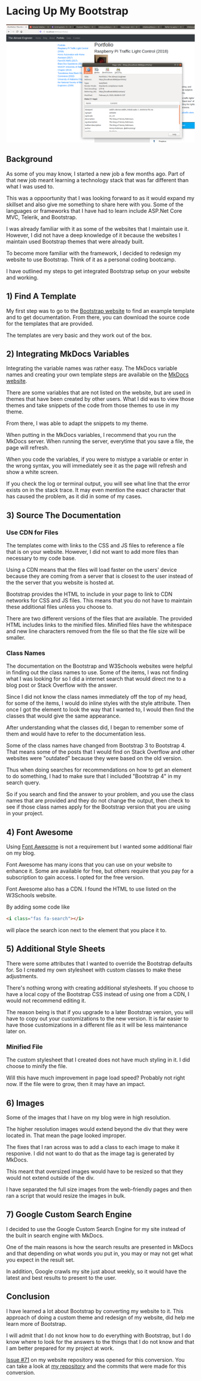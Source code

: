 # Lacing Up My Bootstrap

![Code snippet of bootstrap in custom theme](/images/2020.02.08-lacing-up-my-bootstrap.png)

## Background

As some of you may know, I started a new job a few months ago. Part of that new job
meant learning a technology stack that was far different than what I was used to. 

This was a oppoortunity that I was looking forward to as it would expand my skillset 
and also give me something to share here with you. 
Some of the languages or frameworks that I have had to learn include ASP.Net Core MVC, 
Telerik, and Bootstrap. 

I was already familiar with it as some of the websites that I maintain use it. 
However, I did not have a deep knowledge of it because the websites I maintain used 
Bootstrap themes that were already built. 

To become more familiar with the framework, I decided to redesign my website 
to use Bootstrap. Think of it as a personal coding bootcamp.

I have outlined my steps to get integrated Bootstrap setup on your website and working.

## 1) Find A Template

My first step was to go to the 
<a href="https://getbootstrap.com" target="_blank">Bootstrap website</a> to find 
an example template and to get documentation. From there, you can download the 
source code for the templates that are provided. 

The templates are very basic and they work out of the box. 

## 2) Integrating MkDocs Variables

Integrating the variable names was rather easy. The MkDocs variable names 
and creating your own template steps are available on the 
<a href="http://mkdocs.org" target="_blank">MkDocs website</a>.

There are some variables that are not listed on the website, but are 
used in themes that have been created by other users. What I did was to view 
those themes and take snippets of the code from those themes to use in my theme.

From there, I was able to adapt the snippets to my theme.

When putting in the MkDocs variables, I recommend that you run the MkDocs server. 
When running the server, everytime that you save a file, the page will refresh. 

When you code the variables, if you were to mistype a variable or enter in the wrong 
syntax, you will immediately see it as the page will refresh and show a white screen. 

If you check the log or terminal output, you will see what line that the error 
exists on in the stack trace. It may even mention the exact character that has caused
the problem, as it did in some of my cases.

## 3) Source The Documentation

### Use CDN for Files

The templates come with links to the CSS and JS files to reference a file that 
is on your website. However, I did not want to add more files than necessary
to my code base.

Using a CDN means that the files will load faster on the users' device because 
they are coming from a server that is closest to the user instead of the 
the server that you website is hosted at. 

Bootstrap provides the HTML to include in your page to link to CDN networks for 
CSS and JS files. This means that you do not have to maintain these additional 
files unless you choose to.

There are two different versions of the files that are available. The provided 
HTML includes links to the minified files. Minified files have the whitespace 
and new line characters removed from the file so that the file size will be smaller.

### Class Names

The documentation on the Bootstrap and W3Schools websites were helpful in finding out 
the class names to use. Some of the items, I was not finding what I was looking for 
so I did a internet search that would direct me to a blog post or Stack Overflow 
with the answer.

Since I did not know the class names immediately off the top of my head, for 
some of the items, I would do inline styles with the style attribute. Then 
once I got the element to look the way that I wanted to, I would then find the classes 
that would give the same appearance. 

After understanding what the classes did, I began to remember some of them and 
would have to refer to the documentation less. 

Some of the class names have changed 
from Bootstrap 3 to Bootstrap 4. That means some of the posts that I would find on 
Stack Overflow and other websites were "outdated" because they were based on the old 
version. 

Thus when doing searches for recommendations on how to get an element to do something, 
I had to make sure that I included "Bootstrap 4" in my search query.

So if you search and find the answer to your problem, and you use the class names 
that are provided and they do not change the output, then check to see if those 
class names apply for the Bootstrap version that you are using in your project. 

## 4) Font Awesome

Using 
<a href="https://fontawesome.com" target="_blank">Font Awesome</a> is not a requirement
but I wanted some additional flair on my blog. 

Font Awesome has many icons that you can use on your website to enhance it. Some are 
available for free, but others require that you pay for a subscription to gain access.
I opted for the free version. 

Font Awesome also has a CDN. I found the HTML to use listed on the W3Schools website. 

By adding some code like 

```html
<i class="fas fa-search"></i>
```

will place the search icon next to the element that you place it to.

## 5) Additional Style Sheets

There were some attributes that I wanted to override the Bootstrap defaults for. 
So I created my own stylesheet with custom classes to make these adjustments. 

There's nothing wrong with creating additional stylesheets. If you choose 
to have a local copy of the Bootstrap CSS instead of using one from a CDN, 
I would not recommend editing it.

The reason being is that if you upgrade to a later Bootstrap version, you 
will have to copy out your customizations to the new version. It is far easier 
to have those customizations in a different file as it will be less 
maintenance later on.

### Minified File

The custom stylesheet that I created does not have much styling in it. 
I did choose to minify the file. 

Will this have much improvement in page 
load speed? Probably not right now. If the file were to grow, then it may 
have an impact.

## 6) Images

Some of the images that I have on my blog were in high resolution. 

The higher resolution images would extend beyond the div that they were located 
in. That mean the page looked improper. 

The fixes that I ran across was to add a class to each image to make it responive. 
I did not want to do that as the image tag is generated by MkDocs. 

This meant that oversized images would have to be resized so that 
they would not extend outside of the div.

I have separated the full size images from the web-friendly pages and 
then ran a script that would resize the images in bulk.

## 7) Google Custom Search Engine 

I decided to use the Google Custom Search Engine for my site instead of the built in 
search engine with MkDocs. 

One of the main reasons is how the search results are presented in MkDocs and 
that depending on what words you put in, you may or may not get what you
expect in the result set. 

In addition, Google crawls my site just about weekly, so it would have the latest 
and best results to present to the user.

## Conclusion

I have learned a lot about Bootstrap by converting my website to it. This approach 
of doing a custom theme and redesign of my website, did help me learn more of 
Bootstrap. 

I will admit that I do not know how to do everything with Bootstrap, but I do 
know where to look for the answers to the things that I do not know and 
that I am better prepared for my project at work.

<a href="https://github.com/almostengr/almostengrwebsite/issues/71" target="_blank">Issue #71</a>
on my website repository was opened for this conversion.
You can take a look at 
<a href="https://github.com/almostengr/almostengrwebsite" target="_blank">my repository</a> 
and the commits that were made for this conversion. 
